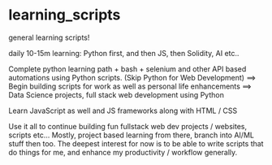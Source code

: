 # learning_scripts
general learning scripts!

daily 10-15m learning:
Python first, and then JS, then Solidity, AI etc..

Complete python learning path + bash + selenium and other API based automations using Python scripts.
(Skip Python for Web Development)
==> Begin building scripts for work as well as personal life enhancements
==> Data Science projects, full stack web development using Python

Learn JavaScript as well and JS frameworks along with HTML / CSS

Use it all to continue building fun fullstack web dev projects / websites, scripts etc...
Mostly, project based learning from there, branch into AI/ML stuff then too.
The deepest interest for now is to be able to write scripts that do things for me, and enhance my productivity / workflow generally.



